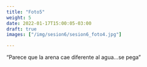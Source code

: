 ```yaml
---
title: "Foto5"
weight: 5
date: 2022-01-17T15:00:05-03:00
draft: true
images: ["/img/sesion6/sesion6_foto4.jpg"]

---
```


 “Parece que la arena cae diferente al agua…se pega”